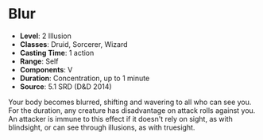 # Blur

- **Level**: 2 Illusion
- **Classes**: Druid, Sorcerer, Wizard
- **Casting Time**: 1 action
- **Range**: Self
- **Components**: V
- **Duration**: Concentration, up to 1 minute
- **Source**: 5.1 SRD (D&D 2014)

Your body becomes blurred, shifting and wavering to all who can see you. For the duration, any creature has disadvantage on attack rolls against you. An attacker is immune to this effect if it doesn't rely on sight, as with blindsight, or can see through illusions, as with truesight.

